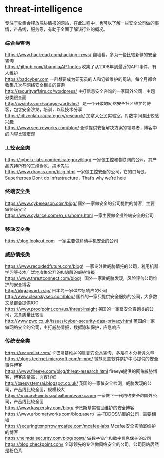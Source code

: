 # threat-intelligence    
专注于收集会释放威胁情报的网站，在此过程中，也可以了解一些安全公司做的事情，产品线，服务等，有助于全面了解该行业的概况。
### 综合类咨询     
<https://www.hackread.com/hacking-news/>  翻墙看，多为一些比较新鲜的安全咨询  
<https://github.com/kbandla/APTnotes>   收集了从2008年到最近的APT事件，有人维护  
<https://badcyber.com>  一群想要成为研究员的人和记者维护的网站，每个月都会收集几次与网络安全相关的咨询  
<http://securityaffairs.co/wordpress/>    主打信息安全咨询的一家国外公司，主题分类很全面  
<http://cysinfo.com/category/articles/>    是一个开放的网络安全社区维护的博客，包含安全沙龙，培训，以及技术分享  
<https://citizenlab.ca/category/research/>    加拿大公民实验室，对数字间谍比较感兴趣  
<https://www.secureworks.com/blog/>    全球提供安全解决方案的领导者，博客中的内容比较宏观  
  
### 工控安全类  
<https://cyberx-labs.com/en/category/blog/>  一家做工控和物联网的公司，其产品支持所有的工控协议，技术先进  
<https://www.dragos.com/blog.html>  一家做工控安全的公司，它的口号是，Superheroes Don’t do Infrastructure，That’s why we’re here  
  
### 终端安全类  
<https://www.cybereason.com/blog/>  国外一家做安全的公司提供的博客，主要做终端安全  
<https://www.cylance.com/en_us/home.html>   一家主要做企业终端安全的公司  
  
### 移动安全类  
<https://blog.lookout.com>   一家主要做移动手机安全的公司  
  
### 威胁情报类  
<https://www.recordedfuture.com/blog/>  一家专注做威胁情报的公司，利用机器学习等技术广泛地收集公开的和隐蔽的威胁情报  
<https://www.threatconnect.com/blog/>   国外一家做威胁发现，风险评估公司维护的安全博客   
<http://blog.jpcert.or.jp/>  日本的一家做应急响应的公司  
<http://www.clearskysec.com/blog/>  国外的一家只提供安全服务的公司，大多数文章都会提供IOC  
<https://www.proofpoint.com/us/threat-insight>  美国的一家做安全咨询类的公司，文章质量比较高  
<http://www.pwc.co.uk/issues/cyber-security-data-privacy.html>  英国的一家做网络安全的公司，主打威胁情报，数据隐私保护，应急响应   
  
### 传统安全类  
<https://securelist.com/>   卡巴斯基维护的信息安全类咨询，多是样本分析类文章    
<https://blogs.technet.microsoft.com/mmpc/>   微软恶意软件防护中心提供的安全事件博客  
<https://www.fireeye.com/blog/threat-research.html>    fireeye提供的网络威胁博客，博客质量高，内容详细  
<http://baesystemsai.blogspot.co.uk/>   英国的一家做安全检测，威胁发现的公司，产品线比较全面，规模较大  
<https://researchcenter.paloaltonetworks.com>    一家做下一代网络安全的国外公司，产品线比较全面  
<https://www.kaspersky.com/blog/> 卡巴斯基实验室维护的安全博客  
<https://www.arbornetworks.com/blog/asert/>  主打DDOS防御的公司，需要翻墙	 
<https://securingtomorrow.mcafee.com/mcafee-labs>  Mcafee安全实验室维护的博客  
<https://heimdalsecurity.com/blog/posts/> 做数字资产和数字信息保护的公司   
<https://blog.checkpoint.com/> 全球领先的专注做网络安全的公司，公司网站居然是粉色系

